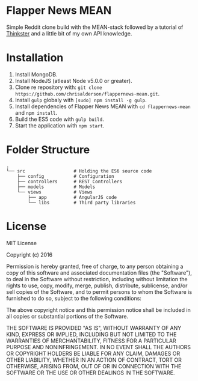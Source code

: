 # Flapper News MEAN

Simple Reddit clone build with the MEAN-stack followed by a tutorial of [Thinkster](https://thinkster.io/topics/mean) and a little bit of my own API knowledge.

# Installation

1. Install MongoDB.
2. Install NodeJS (atleast Node v5.0.0 or greater).
3. Clone re repository with: `git clone https://github.com/chrisalderson/flappernews-mean.git`.
4. Install `gulp` globaly with `[sudo] npm install -g gulp`.
5. Install dependencies of Flapper News MEAN with `cd flappernews-mean` and `npm install`.
6. Build the ES5 code with `gulp build`.
7. Start the application with `npm start`.

# Folder Structure

```
.
└── src                  # Holding the ES6 source code
    ├── config           # Configuration
    ├── controllers      # REST Controllers
    ├── models           # Models
    └── views            # Views
        ├── app          # AngularJS code
        └── libs         # Third party libraries
```

# License

MIT License

Copyright (c) 2016

Permission is hereby granted, free of charge, to any person obtaining a copy
of this software and associated documentation files (the "Software"), to deal
in the Software without restriction, including without limitation the rights
to use, copy, modify, merge, publish, distribute, sublicense, and/or sell
copies of the Software, and to permit persons to whom the Software is
furnished to do so, subject to the following conditions:

The above copyright notice and this permission notice shall be included in all
copies or substantial portions of the Software.

THE SOFTWARE IS PROVIDED "AS IS", WITHOUT WARRANTY OF ANY KIND, EXPRESS OR
IMPLIED, INCLUDING BUT NOT LIMITED TO THE WARRANTIES OF MERCHANTABILITY,
FITNESS FOR A PARTICULAR PURPOSE AND NONINFRINGEMENT. IN NO EVENT SHALL THE
AUTHORS OR COPYRIGHT HOLDERS BE LIABLE FOR ANY CLAIM, DAMAGES OR OTHER
LIABILITY, WHETHER IN AN ACTION OF CONTRACT, TORT OR OTHERWISE, ARISING FROM,
OUT OF OR IN CONNECTION WITH THE SOFTWARE OR THE USE OR OTHER DEALINGS IN THE
SOFTWARE.
